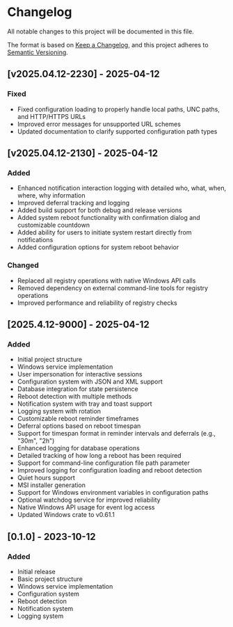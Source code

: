# Changelog

All notable changes to this project will be documented in this file.

The format is based on [Keep a Changelog](https://keepachangelog.com/en/1.0.0/),
and this project adheres to [Semantic Versioning](https://semver.org/spec/v2.0.0.html).

## [v2025.04.12-2230] - 2025-04-12

### Fixed
- Fixed configuration loading to properly handle local paths, UNC paths, and HTTP/HTTPS URLs
- Improved error messages for unsupported URL schemes
- Updated documentation to clarify supported configuration path types

## [v2025.04.12-2130] - 2025-04-12

### Added
- Enhanced notification interaction logging with detailed who, what, when, where, why information
- Improved deferral tracking and logging
- Added build support for both debug and release versions
- Added system reboot functionality with confirmation dialog and customizable countdown
- Added ability for users to initiate system restart directly from notifications
- Added configuration options for system reboot behavior

### Changed
- Replaced all registry operations with native Windows API calls
- Removed dependency on external command-line tools for registry operations
- Improved performance and reliability of registry checks

## [2025.4.12-9000] - 2025-04-12

### Added
- Initial project structure
- Windows service implementation
- User impersonation for interactive sessions
- Configuration system with JSON and XML support
- Database integration for state persistence
- Reboot detection with multiple methods
- Notification system with tray and toast support
- Logging system with rotation
- Customizable reboot reminder timeframes
- Deferral options based on reboot timespan
- Support for timespan format in reminder intervals and deferrals (e.g., "30m", "2h")
- Enhanced logging for database operations
- Detailed tracking of how long a reboot has been required
- Support for command-line configuration file path parameter
- Improved logging for configuration loading and reboot detection
- Quiet hours support
- MSI installer generation
- Support for Windows environment variables in configuration paths
- Optional watchdog service for improved reliability
- Native Windows API usage for event log access
- Updated Windows crate to v0.61.1

## [0.1.0] - 2023-10-12

### Added
- Initial release
- Basic project structure
- Windows service implementation
- Configuration system
- Reboot detection
- Notification system
- Logging system
